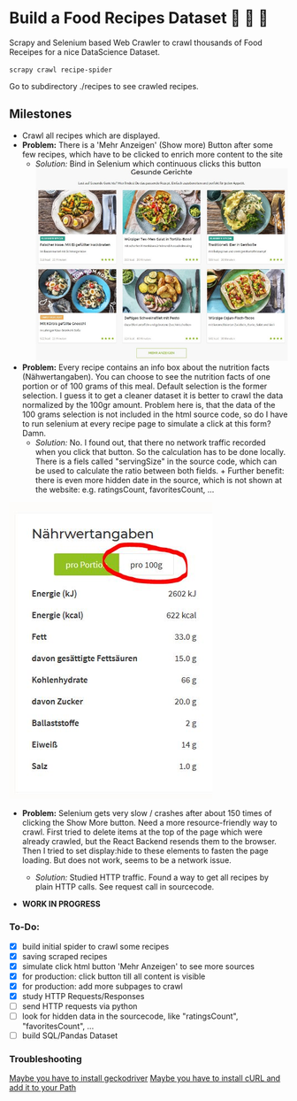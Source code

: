 # Build a Food Recipes Dataset :fork_and_knife: :stew: :pizza:

Scrapy and Selenium based Web Crawler to crawl thousands of Food Receipes for a nice DataScience Dataset.

`scrapy crawl recipe-spider`

Go to subdirectory ./recipes to see crawled recipes.

## Milestones

* Crawl all recipes which are displayed.
* __Problem:__ There is a 'Mehr Anzeigen' (Show more) Button after some few recipes, which have to be clicked to enrich more content to the site
	* _Solution:_ Bind in Selenium which continuous clicks this button
	![Button](./docs/button.jpg)
* __Problem:__ Every recipe contains an info box about the nutrition facts (Nähwertangaben). You can choose to see the nutrition facts of one portion or of 100 grams of this meal. Default selection is the former selection. I guess it to get a cleaner dataset it is better to crawl the data normalized by the 100gr amount. Problem here is, that the data of the 100 grams selection is not included in the html source code, so do I have to run selenium at every recipe page to simulate a click at this form? Damn.
	* _Solution:_ No. I found out, that there no network traffic recorded when you click that button. So the calculation has to be done locally. There is a fiels called "servingSize" in the source code, which can be used to calculate the ratio between both fields. + Further benefit: there is even more hidden date in the source, which is not shown at the website: e.g. ratingsCount, favoritesCount, ...

![Nutrition Facts](./docs/nutrition_facts.jpg)

* __Problem:__ Selenium gets very slow / crashes after about 150 times of clicking the Show More button. Need a more resource-friendly way to crawl. First tried to delete items at the top of the page which were already crawled, but the React Backend resends them to the browser. Then I tried to set display:hide to these elements to fasten the page loading. But does not work, seems to be a network issue.
	* _Solution:_ Studied HTTP traffic. Found a way to get all recipes by plain HTTP calls. See request call in sourcecode.

* __WORK IN PROGRESS__

### To-Do:
- [x] build initial spider to crawl some recipes
- [x] saving scraped recipes
- [x] simulate click html button 'Mehr Anzeigen' to see more sources
- [x] for production: click button till all content is visible
- [x] for production: add more subpages to crawl
- [x] study HTTP Requests/Responses
- [ ] send HTTP requests via python
- [ ] look for hidden data in the sourcecode, like "ratingsCount", "favoritesCount", ...
- [ ] build SQL/Pandas Dataset

### Troubleshooting
[Maybe you have to install geckodriver](https://stackoverflow.com/questions/40208051/selenium-using-python-geckodriver-executable-needs-to-be-in-path)
[Maybe you have to install cURL and add it to your Path](https://curl.haxx.se/)